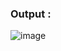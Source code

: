 ### Output : 

![image](https://github.com/user-attachments/assets/37854e6f-d9ac-48ac-8b85-1806171bb6fd)
